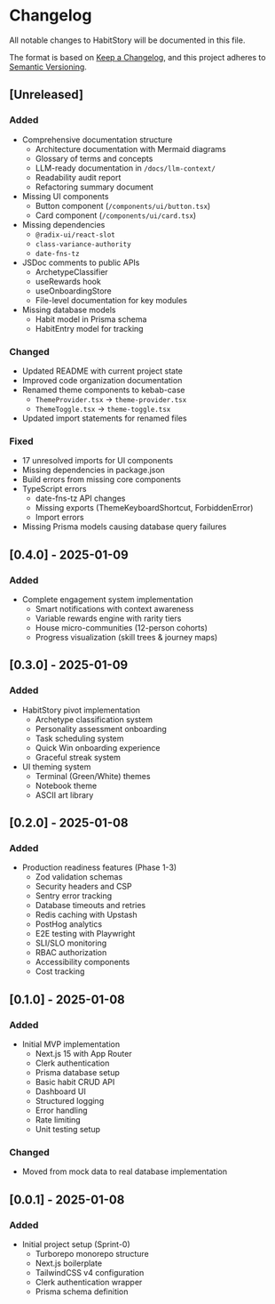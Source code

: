 # Changelog

All notable changes to HabitStory will be documented in this file.

The format is based on [Keep a Changelog](https://keepachangelog.com/en/1.0.0/),
and this project adheres to [Semantic Versioning](https://semver.org/spec/v2.0.0.html).

## [Unreleased]

### Added
- Comprehensive documentation structure
  - Architecture documentation with Mermaid diagrams
  - Glossary of terms and concepts
  - LLM-ready documentation in `/docs/llm-context/`
  - Readability audit report
  - Refactoring summary document
- Missing UI components
  - Button component (`/components/ui/button.tsx`)
  - Card component (`/components/ui/card.tsx`)
- Missing dependencies
  - `@radix-ui/react-slot`
  - `class-variance-authority`
  - `date-fns-tz`
- JSDoc comments to public APIs
  - ArchetypeClassifier
  - useRewards hook
  - useOnboardingStore
  - File-level documentation for key modules
- Missing database models
  - Habit model in Prisma schema
  - HabitEntry model for tracking

### Changed
- Updated README with current project state
- Improved code organization documentation
- Renamed theme components to kebab-case
  - `ThemeProvider.tsx` → `theme-provider.tsx`
  - `ThemeToggle.tsx` → `theme-toggle.tsx`
- Updated import statements for renamed files

### Fixed
- 17 unresolved imports for UI components
- Missing dependencies in package.json
- Build errors from missing core components
- TypeScript errors
  - date-fns-tz API changes
  - Missing exports (ThemeKeyboardShortcut, ForbiddenError)
  - Import errors
- Missing Prisma models causing database query failures

## [0.4.0] - 2025-01-09

### Added
- Complete engagement system implementation
  - Smart notifications with context awareness
  - Variable rewards engine with rarity tiers
  - House micro-communities (12-person cohorts)
  - Progress visualization (skill trees & journey maps)

## [0.3.0] - 2025-01-09

### Added
- HabitStory pivot implementation
  - Archetype classification system
  - Personality assessment onboarding
  - Task scheduling system
  - Quick Win onboarding experience
  - Graceful streak system
- UI theming system
  - Terminal (Green/White) themes
  - Notebook theme
  - ASCII art library

## [0.2.0] - 2025-01-08

### Added
- Production readiness features (Phase 1-3)
  - Zod validation schemas
  - Security headers and CSP
  - Sentry error tracking
  - Database timeouts and retries
  - Redis caching with Upstash
  - PostHog analytics
  - E2E testing with Playwright
  - SLI/SLO monitoring
  - RBAC authorization
  - Accessibility components
  - Cost tracking

## [0.1.0] - 2025-01-08

### Added
- Initial MVP implementation
  - Next.js 15 with App Router
  - Clerk authentication
  - Prisma database setup
  - Basic habit CRUD API
  - Dashboard UI
  - Structured logging
  - Error handling
  - Rate limiting
  - Unit testing setup

### Changed
- Moved from mock data to real database implementation

## [0.0.1] - 2025-01-08

### Added
- Initial project setup (Sprint-0)
  - Turborepo monorepo structure
  - Next.js boilerplate
  - TailwindCSS v4 configuration
  - Clerk authentication wrapper
  - Prisma schema definition